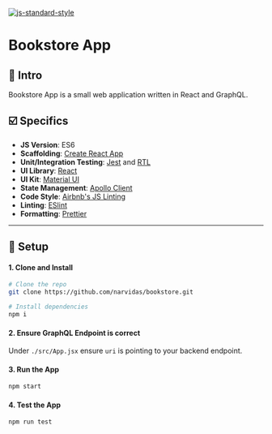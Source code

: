 [![js-standard-style](https://img.shields.io/badge/code%20style-airbnb-brightgreen.svg?style=flat)](https://github.com/airbnb/javascript)

# Bookstore App

## 👋 Intro

Bookstore App is a small web application written in React and GraphQL.

## ☑️ Specifics

- **JS Version**: ES6
- **Scaffolding**: [Create React App](https://github.com/facebook/create-react-app)
- **Unit/Integration Testing**: [Jest](https://jestjs.io/) and [RTL](https://github.com/testing-library/react-testing-library)
- **UI Library**: [React](https://reactjs.org/)
- **UI Kit**: [Material UI](https://github.com/mui-org/material-ui)
- **State Management**: [Apollo Client](https://github.com/apollographql/apollo-client)
- **Code Style**: [Airbnb's JS Linting](https://github.com/airbnb/javascript)
- **Linting**: [ESlint](https://github.com/eslint/eslint)
- **Formatting**: [Prettier](https://github.com/prettier/prettier)

---

## 🚀 Setup

#### 1. Clone and Install

```bash
# Clone the repo
git clone https://github.com/narvidas/bookstore.git

# Install dependencies
npm i
```

#### 2. Ensure GraphQL Endpoint is correct

Under `./src/App.jsx` ensure `uri` is pointing to your backend endpoint.

#### 3. Run the App

```bash
npm start
```

#### 4. Test the App

```bash
npm run test
```
